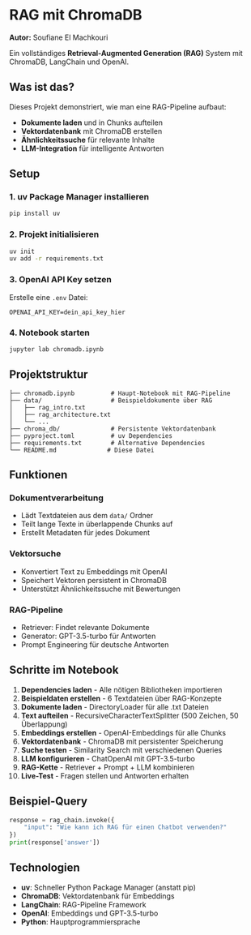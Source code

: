 # RAG mit ChromaDB

**Autor:** Soufiane El Machkouri

Ein vollständiges **Retrieval-Augmented Generation (RAG)** System mit ChromaDB, LangChain und OpenAI.

## Was ist das?

Dieses Projekt demonstriert, wie man eine RAG-Pipeline aufbaut:
- **Dokumente laden** und in Chunks aufteilen
- **Vektordatenbank** mit ChromaDB erstellen  
- **Ähnlichkeitssuche** für relevante Inhalte
- **LLM-Integration** für intelligente Antworten

## Setup

### 1. uv Package Manager installieren
```bash
pip install uv
```

### 2. Projekt initialisieren
```bash
uv init
uv add -r requirements.txt
```

### 3. OpenAI API Key setzen
Erstelle eine `.env` Datei:
```
OPENAI_API_KEY=dein_api_key_hier
```

### 4. Notebook starten
```bash
jupyter lab chromadb.ipynb
```

## Projektstruktur

```
├── chromadb.ipynb          # Haupt-Notebook mit RAG-Pipeline
├── data/                   # Beispieldokumente über RAG
│   ├── rag_intro.txt
│   ├── rag_architecture.txt
│   └── ...
├── chroma_db/              # Persistente Vektordatenbank
├── pyproject.toml          # uv Dependencies
├── requirements.txt        # Alternative Dependencies
└── README.md              # Diese Datei
```

## Funktionen

### Dokumentverarbeitung
- Lädt Textdateien aus dem `data/` Ordner
- Teilt lange Texte in überlappende Chunks auf
- Erstellt Metadaten für jedes Dokument

### Vektorsuche
- Konvertiert Text zu Embeddings mit OpenAI
- Speichert Vektoren persistent in ChromaDB
- Unterstützt Ähnlichkeitssuche mit Bewertungen

### RAG-Pipeline
- Retriever: Findet relevante Dokumente
- Generator: GPT-3.5-turbo für Antworten
- Prompt Engineering für deutsche Antworten

## Schritte im Notebook

1. **Dependencies laden** - Alle nötigen Bibliotheken importieren
2. **Beispieldaten erstellen** - 6 Textdateien über RAG-Konzepte  
3. **Dokumente laden** - DirectoryLoader für alle .txt Dateien
4. **Text aufteilen** - RecursiveCharacterTextSplitter (500 Zeichen, 50 Überlappung)
5. **Embeddings erstellen** - OpenAI-Embeddings für alle Chunks
6. **Vektordatenbank** - ChromaDB mit persistenter Speicherung
7. **Suche testen** - Similarity Search mit verschiedenen Queries
8. **LLM konfigurieren** - ChatOpenAI mit GPT-3.5-turbo
9. **RAG-Kette** - Retriever + Prompt + LLM kombinieren
10. **Live-Test** - Fragen stellen und Antworten erhalten

## Beispiel-Query

```python
response = rag_chain.invoke({
    "input": "Wie kann ich RAG für einen Chatbot verwenden?"
})
print(response['answer'])
```

## Technologien

- **uv**: Schneller Python Package Manager (anstatt pip)
- **ChromaDB**: Vektordatenbank für Embeddings
- **LangChain**: RAG-Pipeline Framework
- **OpenAI**: Embeddings und GPT-3.5-turbo
- **Python**: Hauptprogrammiersprache


